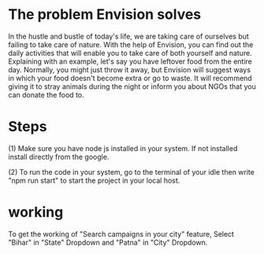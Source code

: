 # The problem Envision solves
In the hustle and bustle of today's life, we are taking care of ourselves but failing to take care of nature. With the help of Envision,
you can find out the daily activities that will enable you to take care of both yourself and nature. Explaining with an example,
let's say you have leftover food from the entire day. Normally, you might just throw it away, but Envision will suggest ways in which
your food doesn't become extra or go to waste. It will recommend giving it to stray animals during the night or inform you about NGOs that you can donate the food to.

# Steps
(1) Make sure you have node js installed in your system. If not installed install directly from the google.

(2) To run the code in your system, go to the terminal of your idle then write "npm run start" to start the project in your local host.

# working
To get the working of "Search campaigns in your city" feature, Select "Bihar" in "State" Dropdown and "Patna" in "City" Dropdown.
